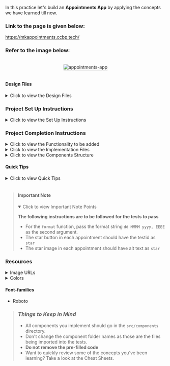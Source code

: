 In this practice let's build an **Appointments App** by applying the concepts we have learned till now.

### Link to the page is given below:
https://mkappointments.ccbp.tech/

### Refer to the image below:

<br/>
<div style="text-align: center;">
    <img src="https://assets.ccbp.in/frontend/content/react-js/appointments-app-output.gif" alt="appointments-app" style="max-width:70%;box-shadow:0 2.8px 2.2px rgba(0, 0, 0, 0.12)">
</div>
<br/>

#### Design Files

<details>
<summary>Click to view the Design Files</summary>

- [Extra Small (Size < 576px) and Small (Size >= 576px)](https://assets.ccbp.in/frontend/content/react-js/appointments-app-sm-output.png)
- [Medium (Size >= 768px), Large (Size >= 992px) and Extra Large (Size >= 1200px)](https://assets.ccbp.in/frontend/content/react-js/appointments-app-lg-output.png)

</details>

### Project Set Up Instructions

<details>
<summary>Click to view the Set Up Instructions</summary>

- Download dependencies by running `npm install`
- Start up the app using `npm start`
</details>

### Project Completion Instructions

<details>
<summary>Click to view the Functionality to be added</summary>

#### Add Functionality

The app must have the following functionalities

- Initially, the list of appointments should be empty and the title input and date input should be empty.
- When non-empty values are provided for title and date and the **Add** button is clicked,
  - A new appointment should be added to the list of appointments.
  - The value inside the input elements for title and date should be updated to their initial values.
- When the **Star** on an appointment is clicked, the appointment should be starred.
- The status of the **Starred** filter is updated by clicking on it.
- When the **Starred** filter is active, all the starred appointments should be filtered and displayed.
- When the **Starred** filter is inactive, the list of all appointments should be displayed.
</details>

<details>
<summary>Click to view the Implementation Files</summary>

- Your task is to complete the implementation of
  - `src/components/Appointments/index.js`
  - `src/components/Appointments/index.css`
  - `src/components/AppointmentItem/index.js`
  - `src/components/AppointmentItem/index.css`

</details>

<details>
<summary>Click to view the Components Structure</summary>

#### Components Structure

<br/>
<div style="text-align: center;">
    <img src="https://assets.ccbp.in/frontend/content/react-js/appointments-app-component-breakdown-structure.png" alt="component structure" style="max-width:100%;box-shadow:0 2.8px 2.2px rgba(0, 0, 0, 0.12)">
</div>
<br/>

</details>

#### Quick Tips

<details>
<summary>Click to view Quick Tips</summary>

- The HTML input element with the type `date` is designed for the user to select the date from a date picker.

```jsx
<input type="date" />
```

- The `format` function in the date-fns package can be used to get the formatted date string in the given format.

```js
import {format} from 'date-fns'

console.log(format(new Date(2021, 19, 07), 'dd MMMM yyyy, EEEE')) // '19 July 2021, Monday'
```

</details>
<br/>

> #### Important Note
>
> <details open>
> <summary>Click to view Important Note Points</summary>
>
> **The following instructions are to be followed for the tests to pass**
>
> - For the `format` function, pass the format string `dd MMMM yyyy, EEEE` as the second argument.
> - The star button in each appointment should have the testid as `star`
> - The star image in each appointment should have alt text as `star`
>
> </details>

### Resources

<details>
<summary>Image URLs</summary>

#### Images

- [https://assets.ccbp.in/frontend/react-js/appointments-app/appointments-img.png](https://assets.ccbp.in/frontend/react-js/appointments-app/appointments-img.png) alt should be **appointments**
- [https://assets.ccbp.in/frontend/react-js/appointments-app/star-img.png](https://assets.ccbp.in/frontend/react-js/appointments-app/star-img.png)
- [https://assets.ccbp.in/frontend/react-js/appointments-app/filled-star-img.png](https://assets.ccbp.in/frontend/react-js/appointments-app/filled-star-img.png)

</details>

<details>
<summary>Colors</summary>

#### Colors

<div style="background-color: #9796f0; width: 150px; padding: 10px; color: black">Hex: #9796f0</div>
<div style="background-color: #fbc7d4; width: 150px; padding: 10px; color: black">Hex: #fbc7d4</div>
<div style="background-color: #ffffff; width: 150px; padding: 10px; color: black">Hex: #ffffff</div>
<div style="background-color: #171f46; width: 150px; padding: 10px; color: black">Hex: #171f46</div>
<div style="background-color: #8b5cf6; width: 150px; padding: 10px; color: black">Hex: #8b5cf6</div>
<div style="background-color: #b5b7c4; width: 150px; padding: 10px; color: black">Hex: #b5b7c4</div>
<div style="background-color: #9897f0; width: 150px; padding: 10px; color: black">Hex: #9897f0</div>

<br/>
</details>

#### Font-families

- Roboto

> ### _Things to Keep in Mind_
>
> - All components you implement should go in the `src/components` directory.
> - Don't change the component folder names as those are the files being imported into the tests.
> - **Do not remove the pre-filled code**
> - Want to quickly review some of the concepts you’ve been learning? Take a look at the Cheat Sheets.
